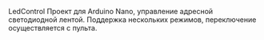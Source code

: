 LedControl
Проект для Arduino Nano, управление адресной светодиодной лентой. Поддержка нескольких режимов, переключение осуществляется с пульта.
